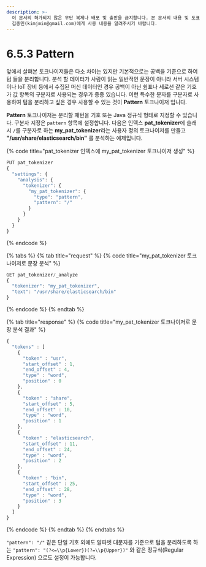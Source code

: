 ```yaml
---
description: >-
  이 문서의 허가되지 않은 무단 복제나 배포 및 출판을 금지합니다. 본 문서의 내용 및 도표 등을 인용하고자 하는 경우 출처를 명시하고
  김종민(kimjmin@gmail.com)에게 사용 내용을 알려주시기 바랍니다.
---
```


# 6.5.3 Pattern

  앞에서 살펴본 토크나이저들은 다소 차이는 있지만 기본적으로는 공백을 기준으로 하여 텀 들을 분리합니다. 분석 할 데이터가 사람이 읽는 일반적인 문장이 아니라 서버 시스템이나 IoT 장비 등에서 수집된 머신 데이터인 경우 공백이 아닌 쉼표나 세로선 같은 기호가 값 항목의 구분자로 사용되는 경우가 종종 있습니다. 이런 특수한 문자를 구분자로 사용하여 텀을 분리하고 싶은 경우 사용할 수 있는 것이 **Pattern** 토크나이저 입니다.

  **Pattern** 토크나이저는 분리할 패턴을 기호 또는 Java 정규식 형태로 지정할 수 있습니다. 구분자 지정은 `pattern` 항목에 설정합니다. 다음은 인덱스 **pat\_tokenizer**에 슬래시 `/`를 구분자로 하는 **my\_pat\_tokenizer**라는 사용자 정의 토크나이저를 만들고 **"/usr/share/elasticsearch/bin"** 를 분석하는 예제입니다.

{% code title="pat\_tokenizer 인덱스에 my\_pat\_tokenizer 토크나이저 생성" %}
```javascript
PUT pat_tokenizer
{
  "settings": {
    "analysis": {
      "tokenizer": {
        "my_pat_tokenizer": {
          "type": "pattern",
          "pattern": "/"
        }
      }
    }
  }
}
```
{% endcode %}

{% tabs %}
{% tab title="request" %}
{% code title="my\_pat\_tokenizer 토크나이저로 문장 분석" %}
```javascript
GET pat_tokenizer/_analyze
{
  "tokenizer": "my_pat_tokenizer",
  "text": "/usr/share/elasticsearch/bin"
}
```
{% endcode %}
{% endtab %}

{% tab title="response" %}
{% code title="my\_pat\_tokenizer 토크나이저로 문장 분석 결과" %}
```javascript
{
  "tokens" : [
    {
      "token" : "usr",
      "start_offset" : 1,
      "end_offset" : 4,
      "type" : "word",
      "position" : 0
    },
    {
      "token" : "share",
      "start_offset" : 5,
      "end_offset" : 10,
      "type" : "word",
      "position" : 1
    },
    {
      "token" : "elasticsearch",
      "start_offset" : 11,
      "end_offset" : 24,
      "type" : "word",
      "position" : 2
    },
    {
      "token" : "bin",
      "start_offset" : 25,
      "end_offset" : 28,
      "type" : "word",
      "position" : 3
    }
  ]
}
```
{% endcode %}
{% endtab %}
{% endtabs %}

  `"pattern": "/"` 같은 단일 기호 외에도 알파벳 대문자를 기준으로 텀을 분리하도록 하는 `"pattern": "(?<=\\p{Lower})(?=\\p{Upper})"` 와 같은 정규식\(Regular Expression\) 으로도 설정이 가능합니다.

